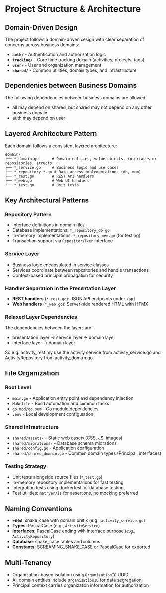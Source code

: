 # Project Structure & Architecture

## Domain-Driven Design
The project follows a domain-driven design with clear separation of concerns across business domains:

- **`auth/`** - Authentication and authorization logic
- **`tracking/`** - Core time tracking domain (activities, projects, tags)  
- **`user/`** - User and organization management
- **`shared/`** - Common utilities, domain types, and infrastructure

## Dependenies between Business Domains

The following dependencies between business domains are allowed:
- all may depend on shared, but shared may not depend on any other business domain
- auth may depend on user

## Layered Architecture Pattern
Each domain follows a consistent layered architecture:

```
domain/
├── *_domain.go      # Domain entities, value objects, interfaces or repositories, structs
├── *_service.go     # Business logic and use cases
├── *_repository_*.go # Data access implementations (db, mem)
├── *_rest.go        # REST API handlers
├── *_web.go         # Web UI handlers
└── *_test.go        # Unit tests
```

## Key Architectural Patterns

### Repository Pattern
- Interface definitions in domain files
- Database implementations: `*_repository_db.go`
- In-memory implementations: `*_repository_mem.go` (for testing)
- Transaction support via `RepositoryTxer` interface

### Service Layer
- Business logic encapsulated in service classes
- Services coordinate between repositories and handle transactions
- Context-based principal propagation for security

### Handler Separation in the Presentation Layer
- **REST handlers** (`*_rest.go`): JSON API endpoints under `/api`
- **Web handlers** (`*_web.go`): Server-side rendered HTML with HTMX

### Relaxed Layer Dependencies

The dependencies between the layers are:

* presentation layer -> service layer -> domain layer
* interface layer -> domain layer

So e.g. activity_rest my use the activity service from activity_service.go and ActivityRepository from activity_domain.go.

## File Organization

### Root Level
- `main.go` - Application entry point and dependency injection
- `Makefile` - Build automation and common tasks
- `go.mod/go.sum` - Go module dependencies
- `.env` - Local development configuration

### Shared Infrastructure
- `shared/assets/` - Static web assets (CSS, JS, images)
- `shared/migrations/` - Database schema migrations
- `shared/config.go` - Application configuration
- `shared/shared_domain.go` - Common domain types (Principal, interfaces)

### Testing Strategy
- Unit tests alongside source files (`*_test.go`)
- In-memory repository implementations for fast testing
- Integration tests using dockertest for database testing
- Test utilities: `matryer/is` for assertions, no mocking preferred

## Naming Conventions
- **Files**: snake_case with domain prefix (e.g., `activity_service.go`)
- **Types**: PascalCase (e.g., `ActivityService`)
- **Interfaces**: PascalCase ending with interface purpose (e.g., `ActivityRepository`)
- **Database**: snake_case tables and columns
- **Constants**: SCREAMING_SNAKE_CASE or PascalCase for exported

## Multi-Tenancy
- Organization-based isolation using `OrganizationID` UUID
- All domain entities include `OrganizationID` for data segregation
- Principal context carries organization information for authorization